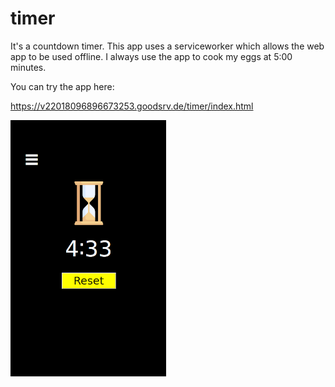 # timer

It's a countdown timer. This app uses a serviceworker which allows the web app to be used offline.
I always use the app to cook my eggs at 5:00 minutes.

You can try the app here:

https://v22018096896673253.goodsrv.de/timer/index.html

![Abbildung: Timer](https://github.com/wariasar/timer/blob/master/screenshot.png)

